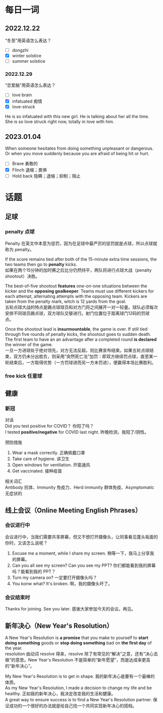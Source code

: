 # 每日一词
## 2022.12.22
“冬至”用英语怎么表达？
- [ ] dongzhi
- [x] winter solstice
- [ ] summer solstice
### 2022.12.29
“恋爱脑”用英语怎么表达？
- [ ] love brain
- [x] infatuated 痴情
- [x] love-struck

He is so infatuated with this new girl. He is talking about her all the time.  
She is so love struck right now, totally in love with him.

## 2023.01.04
When someone hesitates from doing something unpleasant or dangerous. Or when you move suddenly because you are afraid of being hit or hurt.  
- [ ] Brave 勇敢的
- [x] Flinch 退缩；畏惧
- [ ] Hold back 隐瞒；退缩；抑制；阻止

# 话题
## 足球
### penalty 点球  
Penalty 在英文中本意为惩罚，因为在足球中最严厉的惩罚就是点球，所以点球就称为 penalty。

If the score remains tied after both of the 15-minute extra time sessions, the two teams then go to **penalty** kicks.  
如果在两个15分钟的加时赛之后比分仍然持平，两队将进行点球大战（penalty shootout）决胜。

The best-of-five shootout **features** one-on-one situations between the kicker and the **opposing goalkeeper**. Teams must use different kickers for each attempt, alternating
attempts with the opposing team. Kickers are taken from the penalty mark, witch is 12 yards from the goal.    
五轮点球大战的特点是踢点球球员和对方门将之间展开一对一较量。球队必须每次安排不同球员踢点球，双方球队交替进行。射门位置位于距离球门12码的罚球点。

Once the shootout lead is **insurmountable**, the game is over. If still tied through five rounds of penalty kicks, the shootout goes to sudden death. The first team to have an
an advantage after a completed round **is declared** the winner of the game.  
一旦一方进球处于绝对领先，对方无法反超，则比赛宣布结束。如果五轮点球结束，双方仍未分出胜负，则采用“突然死亡法”加罚：即双方继续罚点球，直至某一轮结束后，一方取得优势（一方罚球进而另一方未罚进），便赢得本场比赛胜利。

### free kick 任意球

## 健康
### 新冠
对话   
Did you test positive for COVID？ 你阳了吗？  
I tested **positive/negative** for COVID last night. 昨晚检测，我阳了/阴性。

预防措施   
1. Wear a mask correctly. 正确佩戴口罩
2. Take care of hygiene. 讲卫生
3. Open windows for ventilation. 开窗通风
4. Get vaccinated. 接种疫苗

相关词汇  
Antibody 抗体、Immunity 免疫力、Herd immunity 群体免疫、Asymptomatic 无症状的

## 线上会议（Online Meeting English Phrases）
### 会议进行中
会议进行中，当我们需要共享屏幕，但又不想打开摄像头，让同事看见蓬头垢面的你时，又该怎么说呢？
1. Excuse me a moment, while I share my screen. 稍等一下，我马上分享我的屏幕。
2. Can you all see my screen? Can you see my PPT? 你们都能看到我的屏幕吗？能看到我的 PPT？
3. Turn my camera on? 一定要打开摄像头吗？
4. You konw what? It's broken. 啊，我的摄像头坏了。
### 会议结束时
Thanks for joining. See you later. 感谢大家参加今天的会议。再见。

## 新年决心（New Year's Resolution）
A New Year's Resolution is **a promise** that you make to yourself to **start doing something** goods or **stop doing something** bad on **the first day** of the year.  
resolution 由动词 resolve 得来，resolve 除了有常见的“解决”之意，还有“决心去做”的意思。New Year's Resolution 不是简单的“新年愿望”，而是达成率更高的“新年决心”。

My New Year's Resolution is to get in shape. 我的新年决心是要有一个最棒的体质。  
As my New Year's Resolution, I made a decision to change my life and be healthy. 正如我的新年决心，我决定改变我的生活和健康。  
A great way to ensure success is to find a New Year's Resolution partner. 保证成功的一个很好的办法就是给自己找一个共同实现新年决心的搭档。  







